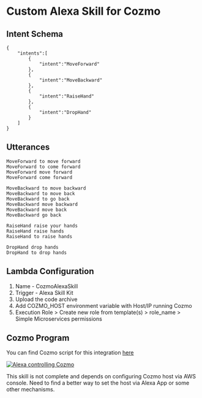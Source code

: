 # Custom Alexa Skill for Cozmo

## Intent Schema

```
{
    "intents":[
        {
            "intent":"MoveForward"
        },
        {
            "intent":"MoveBackward"
        },
        {
            "intent":"RaiseHand"
        },
        {
            "intent":"DropHand"
        }
    ]
}
```
## Utterances
```
MoveForward to move forward
MoveForward to come forward
MoveForward move forward
MoveForward come forward

MoveBackward to move backward
MoveBackward to move back
MoveBackward to go back
MoveBackward move backward
MoveBackward move back
MoveBackward go back

RaiseHand raise your hands
RaiseHand raise hands
RaiseHand to raise hands

DropHand drop hands
DropHand to drop hands
```

## Lambda Configuration

1. Name - CozmoAlexaSkill
2. Trigger - Alexa Skill Kit
3. Upload the code archive
4. Add COZMO_HOST environment variable with Host/IP running Cozmo
5. Execution Role > Create new role from template(s) > role_name > Simple Microservices permissions


## Cozmo Program

You can find Cozmo script for this integration [here](https://github.com/upgundecha/cozmo-python-sdk/blob/master/examples/if_this_then_that/alexa.py)


[![Alexa controlling Cozmo](http://img.youtube.com/vi/qEqHtSpFRGc/0.jpg)](http://www.youtube.com/watch?v=qEqHtSpFRGc "Alexa controlling Cozmo")

This skill is not complete and depends on configuring Cozmo host via AWS console. Need to find a better way to set the host via Alexa App or some other mechanisms.

